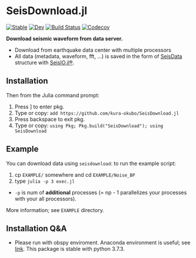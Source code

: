 # SeisDownload.jl

[![Stable](https://img.shields.io/badge/docs-stable-blue.svg)](https://kura-okubo.github.io/SeisDownload.jl/stable)
[![Dev](https://img.shields.io/badge/docs-dev-blue.svg)](https://kura-okubo.github.io/SeisDownload.jl/dev)
[![Build Status](https://travis-ci.com/kura-okubo/SeisDownload.jl.svg?branch=master)](https://travis-ci.com/kura-okubo/SeisDownload.jl)
[![Codecov](https://codecov.io/gh/kura-okubo/SeisDownload.jl/branch/master/graph/badge.svg)](https://codecov.io/gh/kura-okubo/SeisDownload.jl)

**Download seismic waveform from data server.**


- Download from earthquake data center with multiple processors
- All data (metadata, waveform, fft, ...) is saved in the form of [SeisData](https://seisio.readthedocs.io/en/latest/src/working_with_data.html) structure with [SeisIO.jl®](https://github.com/jpjones76/SeisIO.jl).

## Installation

Then from the Julia command prompt:

1. Press ] to enter pkg.
2. Type or copy: `add https://github.com/kura-okubo/SeisDownload.jl`
3. Press backspace to exit pkg.
4. Type or copy: `using Pkg; Pkg.build("SeisDownload"); using SeisDownload`

## Example
You can download data using `seisdownload`:
to run the example script:

  1. cp `EXAMPLE/` somewhere and cd `EXAMPLE/Noise_BP`
  2. type `julia -p 3 exec.jl`

- `-p` is num of **additional** processes (= np - 1 parallelizes your processes with your all processors).  

More information; see `EXAMPLE` directory.

## Installation Q&A
- Please run with obspy enviroment.
Anaconda environment is useful; see [link](https://github.com/obspy/obspy/wiki/Installation-via-Anaconda). This package is stable with python 3.7.3.
